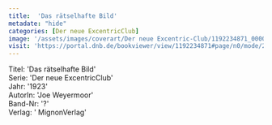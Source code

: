 ```yaml
---
title:  'Das rätselhafte Bild'
metadate: "hide"
categories: [Der neue ExcentricClub]
image: '/assets/images/coverart/Der neue Excentric-Club/1192234871_00000010.jpg'
visit: 'https://portal.dnb.de/bookviewer/view/1192234871#page/n0/mode/2up'
---
```

Titel: 'Das rätselhafte Bild' <br>
Serie: 'Der neue ExcentricClub' <br>
Jahr: '1923' <br>
AutorIn: 'Joe Weyermoor' <br>
Band-Nr: '?' <br>
Verlag: ' MignonVerlag'